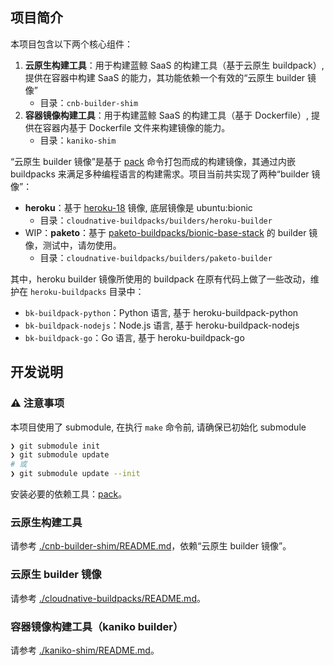 ## 项目简介

本项目包含以下两个核心组件：

1. **云原生构建工具**：用于构建蓝鲸 SaaS 的构建工具（基于云原生 buildpack）, 提供在容器中构建 SaaS 的能力，其功能依赖一个有效的“云原生 builder 镜像”
    - 目录：`cnb-builder-shim`
2. **容器镜像构建工具**：用于构建蓝鲸 SaaS 的构建工具（基于 Dockerfile）, 提供在容器内基于 Dockerfile 文件来构建镜像的能力。
    - 目录：`kaniko-shim`

“云原生 builder 镜像”是基于 [pack](https://github.com/buildpacks/pack) 命令打包而成的构建镜像，其通过内嵌 buildpacks 来满足多种编程语言的构建需求。项目当前共实现了两种“builder 镜像”：

- **heroku**：基于 [heroku-18](https://github.com/heroku/stack-images/tree/v23/heroku-18) 镜像, 底层镜像是 ubuntu:bionic
    - 目录：`cloudnative-buildpacks/builders/heroku-builder`
- WIP：**paketo**：基于 [paketo-buildpacks/bionic-base-stack](https://github.com/paketo-buildpacks/bionic-base-stack) 的 builder 镜像，测试中，请勿使用。
    - 目录：`cloudnative-buildpacks/builders/paketo-builder`

其中，heroku builder 镜像所使用的 buildpack 在原有代码上做了一些改动，维护在 `heroku-buildpacks` 目录中：

- `bk-buildpack-python`：Python 语言, 基于 heroku-buildpack-python
- `bk-buildpack-nodejs`：Node.js 语言, 基于 heroku-buildpack-nodejs
- `bk-buildpack-go`：Go 语言, 基于 heroku-buildpack-go

## 开发说明

### ⚠️ 注意事项

本项目使用了 submodule, 在执行 `make` 命令前, 请确保已初始化 submodule
```bash
❯ git submodule init
❯ git submodule update
# 或
❯ git submodule update --init
```

安装必要的依赖工具：[pack](https://github.com/buildpacks/pack)。

### 云原生构建工具

请参考 [./cnb-builder-shim/README.md](./cnb-builder-shim/README.md)，依赖“云原生 builder 镜像”。

### 云原生 builder 镜像

请参考 [./cloudnative-buildpacks/README.md](./cloudnative-buildpacks/README.md)。

### 容器镜像构建工具（kaniko builder）

请参考 [./kaniko-shim/README.md](./kaniko-shim/README.md)。
